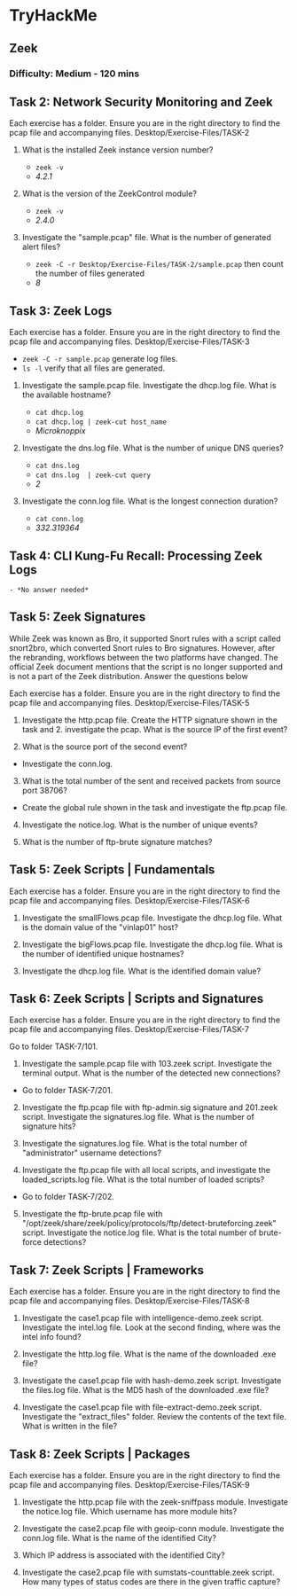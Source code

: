 # **TryHackMe**

## **Zeek**

### Difficulty: Medium - 120 mins

## **Task 2: Network Security Monitoring and Zeek**
Each exercise has a folder. Ensure you are in the right directory to find the pcap file and accompanying files. Desktop/Exercise-Files/TASK-2

1. What is the installed Zeek instance version number?
    - `zeek -v`
    - *4.2.1*

2. What is the version of the ZeekControl module?
    - `zeek -v`
    - *2.4.0*

3. Investigate the "sample.pcap" file. What is the number of generated alert files?
    - `zeek -C -r Desktop/Exercise-Files/TASK-2/sample.pcap` then count the number of files generated 
    - *8*

## **Task 3: Zeek Logs**
Each exercise has a folder. Ensure you are in the right directory to find the pcap file and accompanying files. Desktop/Exercise-Files/TASK-3

- `zeek -C -r sample.pcap` generate log files.
- `ls -l` verify that all files are generated.

1. Investigate the sample.pcap file. Investigate the dhcp.log file. What is the available hostname?
    - `cat dhcp.log`
    - `cat dhcp.log | zeek-cut host_name`
    - *Microknoppix*

2. Investigate the dns.log file. What is the number of unique DNS queries?
    - `cat dns.log`
    - `cat dns.log  | zeek-cut query`
    - *2*

3. Investigate the conn.log file. What is the longest connection duration?
    - `cat conn.log`
    - *332.319364*

## **Task 4: CLI Kung-Fu Recall: Processing Zeek Logs**
    - *No answer needed*

## **Task 5: Zeek Signatures**
While Zeek was known as Bro, it supported Snort rules with a script called snort2bro, which converted Snort rules to Bro signatures. However, after the rebranding, workflows between the two platforms have changed. The official Zeek document mentions that the script is no longer supported and is not a part of the Zeek distribution.
Answer the questions below

Each exercise has a folder. Ensure you are in the right directory to find the pcap file and accompanying files. Desktop/Exercise-Files/TASK-5

1. Investigate the http.pcap file. Create the  HTTP signature shown in the task and 2. investigate the pcap. What is the source IP of the first event?

2. What is the source port of the second event?

- Investigate the conn.log.
3. What is the total number of the sent and received packets from source port 38706?

- Create the global rule shown in the task and investigate the ftp.pcap file.

4. Investigate the notice.log. What is the number of unique events?

5. What is the number of ftp-brute signature matches?

## **Task 5: Zeek Scripts | Fundamentals**
Each exercise has a folder. Ensure you are in the right directory to find the pcap file and accompanying files. Desktop/Exercise-Files/TASK-6

1. Investigate the smallFlows.pcap file. Investigate the dhcp.log file. What is the domain value of the "vinlap01" host?

2. Investigate the bigFlows.pcap file. Investigate the dhcp.log file. What is the number of identified unique hostnames?

3. Investigate the dhcp.log file. What is the identified domain value?

## **Task 6: Zeek Scripts | Scripts and Signatures**
Each exercise has a folder. Ensure you are in the right directory to find the pcap file and accompanying files. Desktop/Exercise-Files/TASK-7

Go to folder TASK-7/101.
1. Investigate the sample.pcap file with 103.zeek script. Investigate the terminal output. What is the number of the detected new connections?

- Go to folder TASK-7/201.
2. Investigate the ftp.pcap file with ftp-admin.sig signature and  201.zeek script. Investigate the signatures.log file. What is the number of signature hits?

3. Investigate the signatures.log file. What is the total number of "administrator" username detections?

4. Investigate the ftp.pcap file with all local scripts, and investigate the loaded_scripts.log file. What is the total number of loaded scripts?

- Go to folder TASK-7/202.
5. Investigate the ftp-brute.pcap file with "/opt/zeek/share/zeek/policy/protocols/ftp/detect-bruteforcing.zeek" script. Investigate the notice.log file. What is the total number of brute-force detections?

## **Task 7: Zeek Scripts | Frameworks**
Each exercise has a folder. Ensure you are in the right directory to find the pcap file and accompanying files. Desktop/Exercise-Files/TASK-8

1. Investigate the case1.pcap file with intelligence-demo.zeek script. Investigate the intel.log file. Look at the second finding, where was the intel info found? 

2. Investigate the http.log file. What is the name of the downloaded .exe file?

3. Investigate the case1.pcap file with hash-demo.zeek script. Investigate the files.log file. What is the MD5 hash of the downloaded .exe file?

4. Investigate the case1.pcap file with file-extract-demo.zeek script. Investigate the "extract_files" folder. Review the contents of the text file. What is written in the file?

## **Task 8: Zeek Scripts | Packages**
Each exercise has a folder. Ensure you are in the right directory to find the pcap file and accompanying files. Desktop/Exercise-Files/TASK-9

1. Investigate the http.pcap file with the zeek-sniffpass module. Investigate the notice.log file. Which username has more module hits?

2. Investigate the case2.pcap file with geoip-conn module. Investigate the conn.log file. What is the name of the identified City?

3. Which IP address is associated with the identified City?

4. Investigate the case2.pcap file with sumstats-counttable.zeek script. How many types of status codes are there in the given traffic capture?